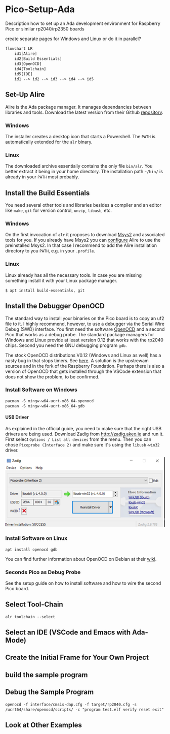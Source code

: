 # Pico-Setup-Ada
Description how to set up an Ada development environment for Raspberry Pico or similar rp2040/rp2350 boards

create separate pages for Windows and Linux or do it in parallel?

```mermaid
flowchart LR
    id1[Alire]
    id2[Build Essentials]
    id3[OpenOCD]
    id4[Toolchain]
    id5[IDE]
    id1 --> id2 --> id3 --> id4 --> id5
```

## Set-Up Alire
Alire is the Ada package manager. It manages dependancies between libraries and tools. Download the latest version from their Github [repository](https://github.com/alire-project/alire/releases). 

### Windows
The installer creates a desktop icon that starts a Powershell. The `PATH` is automatically extended for the `alr` binary. 

### Linux
The downloaded archive essentially contains the only file `bin/alr`. You better extract it being in your home directory. The installation path `~/bin/` is already in your `PATH` most probably.

## Install the Build Essentials

You need several other tools and libraries besides a compiler and an editor like `make`, `git` for version control, `unzip`, `libusb`, etc. 

### Windows
On the first invocation of `alr` it proposes to download [Msys2](https://www.msys2.org/) and associated tools for you.  If you already have Msys2 you can [configure](https://alire.ada.dev/docs/#alr-on-windows) Alire to use the preinstalled Msys2. In that case I recommend to add the Alire installation directory to you `PATH`, e.g. in your `.profile`.

### Linux
Linux already has all the necessary tools.  In case you are missing something install it with your Linux package manager.
```shell
$ apt install build-essentials, git
```

## Install the Debugger OpenOCD
The standard way to install your binaries on the Pico board is to copy an uf2 file to it. I highly recommend, however, to use a debugger via the Serial Wire Debug (SWD) interface.  You first need the software [OpenOCD](https://openocd.org/) and a second Pico that works as a debug probe. The standard package managers for Windows and Linux provide at least version 0.12 that works with the rp2040 chips. Second you need the GNU debugging program `gdb`.

The stock OpenOCD distributions V0.12 (Windows and Linux as well) has a nasty bug in that stops timers. See [here](https://github.com/raspberrypi/pico-sdk/issues/1622). A solution is the upstrewam sources and in the fork of the Raspberry Foundation. Perhaps there is also a version of OpenOCD that gets installed through the VSCode extension that does not show the problem, to be confirmed. 

### Install Software on Windows

```shell
pacman -S mingw-w64-ucrt-x86_64-openocd
pacman -S mingw-w64-ucrt-x86_64-gdb
```


#### USB Driver

As explained in the official guide, you need to make sure that the right USB drivers are being used. Download Zadig from http://zadig.akeo.ie and run it. First select `Options / List all devices` from the menu. Then you can chose `Picoprobe (Interface 2)` and make sure it's using the `libusb-win32` driver.

![Zadig](img/image.png)

### Install Software on Linux

```shell
apt install openocd gdb
```
You can find further information about OpenOCD on Debian at their [wiki](https://wiki.debian.org/OpenOCD).


### Seconds Pico as Debug Probe
See the setup guide on how to install software and how to wire the second Pico board.


## Select Tool-Chain
```
alr toolchain --select
```

## Select an IDE (VSCode and Emacs with Ada-Mode)

## Create the Initial Frame for Your Own Project

## build the sample program

## Debug the Sample Program
```
openocd -f interface/cmsis-dap.cfg -f target/rp2040.cfg -s /ucrt64/share/openocd/scripts/ -c "program test.elf verify reset exit"
```

## Look at Other Examples
